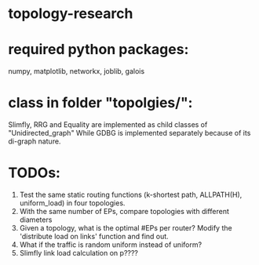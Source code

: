 # topology-research

# required python packages:
numpy, matplotlib, networkx, joblib, galois

# class in folder "topolgies/":
Slimfly, RRG and Equality are implemented as child classes of "Unidirected_graph"
While GDBG is implemented separately because of its di-graph nature.

# TODOs: 
1. Test the same static routing functions (k-shortest path, ALLPATH(H), uniform_load) in four topologies.
2. With the same number of EPs, compare topologies with different diameters
3. Given a topology, what is the optimal #EPs per router? Modify the 'distribute load on links' function and find out. 
4. What if the traffic is random uniform instead of uniform?
5. Slimfly link load calculation on p????

